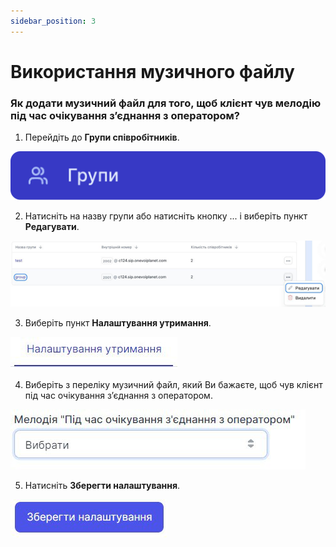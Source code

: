 ```yaml
---
sidebar_position: 3
---
```


# Використання музичного файлу

### Як додати музичний файл для того, щоб клієнт чув мелодію під час очікування зʼєднання з оператором?

1. Перейдіть до **Групи співробітників**.
 
 ![](../../img/general-settings/music-files/i-group-14.svg)

2. Натисніть на назву групи або натисніть кнопку ... і виберіть пункт **Редагувати**.
 
 ![](../../img/general-settings/music-files/Рисунок55.png)

3. Виберіть пункт **Налаштування утримання**.
 
 ![](../../img/general-settings/music-files/Рисунок56.png)

4. Виберіть з переліку музичний файл, який Ви бажаєте, щоб чув клієнт під час очікування зʼєднання з оператором.
 
 ![](../../img/general-settings/music-files/Рисунок57.png)

5. Натисніть **Зберегти налаштування**.
 
 ![](../../img/general-settings/music-files/Рисунок58.png)
